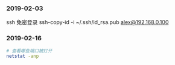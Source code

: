 ### 2019-02-03
ssh 免密登录
ssh-copy-id -i ~/.ssh/id_rsa.pub alex@192.168.0.100

### 2019-02-16

```bash
# 查看哪些端口被打开
netstat -anp
```

